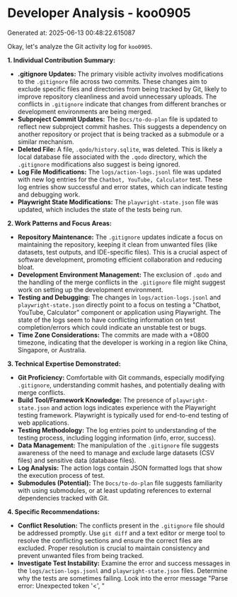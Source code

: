 # Developer Analysis - koo0905
Generated at: 2025-06-13 00:48:22.615087

Okay, let's analyze the Git activity log for `koo0905`.

**1. Individual Contribution Summary:**

*   **.gitignore Updates:** The primary visible activity involves modifications to the `.gitignore` file across two commits. These changes aim to exclude specific files and directories from being tracked by Git, likely to improve repository cleanliness and avoid unnecessary uploads. The conflicts in `.gitignore` indicate that changes from different branches or development environments are being merged.
*   **Subproject Commit Updates:** The `Docs/to-do-plan` file is updated to reflect new subproject commit hashes.  This suggests a dependency on another repository or project that is being tracked as a submodule or a similar mechanism.
*   **Deleted File:** A file, `.qodo/history.sqlite`, was deleted.  This is likely a local database file associated with the `.qodo` directory, which the `.gitignore` modifications also suggest is being ignored.
*   **Log File Modifications:** The `logs/action-logs.jsonl` file was updated with new log entries for the `Chatbot, YouTube, Calculator` test. These log entries show successful and error states, which can indicate testing and debugging work.
*   **Playwright State Modifications:** The `playwright-state.json` file was updated, which includes the state of the tests being run.

**2. Work Patterns and Focus Areas:**

*   **Repository Maintenance:** The `.gitignore` updates indicate a focus on maintaining the repository, keeping it clean from unwanted files (like datasets, test outputs, and IDE-specific files).  This is a crucial aspect of software development, promoting efficient collaboration and reducing bloat.
*   **Development Environment Management:** The exclusion of `.qodo` and the handling of the merge conflicts in the `.gitignore` file might suggest work on setting up the development environment.
*   **Testing and Debugging:** The changes in `logs/action-logs.jsonl` and `playwright-state.json` directly point to a focus on testing a "Chatbot, YouTube, Calculator" component or application using Playwright. The state of the logs seem to have conflicting information on test completion/errors which could indicate an unstable test or bugs.
*   **Time Zone Considerations:** The commits are made with a +0800 timezone, indicating that the developer is working in a region like China, Singapore, or Australia.

**3. Technical Expertise Demonstrated:**

*   **Git Proficiency:** Comfortable with Git commands, especially modifying `.gitignore`, understanding commit hashes, and potentially dealing with merge conflicts.
*   **Build Tool/Framework Knowledge:** The presence of `playwright-state.json` and action logs indicates experience with the Playwright testing framework. Playwright is typically used for end-to-end testing of web applications.
*   **Testing Methodology:** The log entries point to understanding of the testing process, including logging information (info, error, success).
*   **Data Management:** The manipulation of the `.gitignore` file suggests awareness of the need to manage and exclude large datasets (CSV files) and sensitive data (database files).
*   **Log Analysis:** The action logs contain JSON formatted logs that show the execution process of test.
*   **Submodules (Potential):** The `Docs/to-do-plan` file suggests familiarity with using submodules, or at least updating references to external dependencies tracked with Git.

**4. Specific Recommendations:**

*   **Conflict Resolution:** The conflicts present in the `.gitignore` file should be addressed promptly. Use `git diff` and a text editor or merge tool to resolve the conflicting sections and ensure the correct files are excluded. Proper resolution is crucial to maintain consistency and prevent unwanted files from being tracked.
*   **Investigate Test Instability:** Examine the error and success messages in the `logs/action-logs.jsonl` and `playwright-state.json` files. Determine why the tests are sometimes failing. Look into the error message "Parse error: Unexpected token '<', \"<title>Err\"... is not valid JSON" and "JSON Parse error: Unrecognized token '<'". These indicate issues with parsing HTML instead of JSON responses, suggesting a potential problem with the application's API or a misconfigured test setup.  Run the tests locally to replicate and debug.
*   **Version Control Best Practices:** Make more descriptive commit messages. Instead of just "Updated .gitignore" or "Added changes on Studio", provide context on *why* the changes were made. For example, "Added *.csv files to .gitignore to prevent large dataset commits" or "Resolved .gitignore conflict after merging feature branch."
*   **Code Review and Collaboration:** Given that this is likely a team project, ensure that the `.gitignore` changes are reviewed by other team members to confirm they align with overall project needs and conventions.
*   **Playwright Browser Installation Check:** There is an error message about "Executable doesn't exist at /root/.cache/ms-playwright/chromium-1161/chrome-linux/chrome." This indicates that Playwright needs to install the browser binaries. Execute `npx playwright install` in the project directory to download and install the required browser.

In summary, `koo0905` seems to be actively involved in repository maintenance, test development, and troubleshooting. Addressing the merge conflicts and the test instability issues are the most pressing tasks based on this log.
